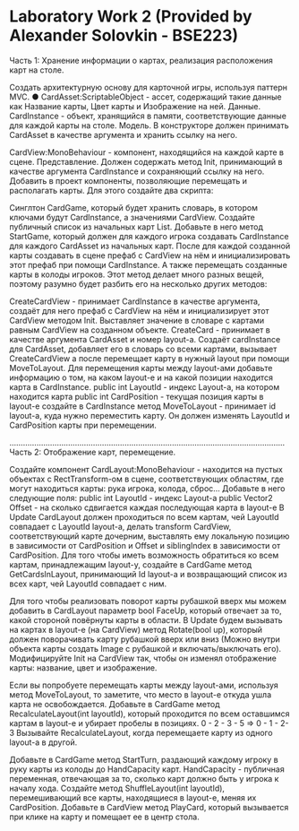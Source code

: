 # Laboratory Work 2 (Provided by Alexander Solovkin - BSE223)

Часть 1: Хранение информации о картах, реализация расположения карт на столе. 

Создать архитектурную основу для карточной игры, используя паттерн MVC. ● CardAsset:ScriptableObject - ассет, содержащий такие данные как Название карты, Цвет карты и Изображение на ней. Данные. 
CardInstance - объект, хранящийся в памяти, соответствующие данные для каждой карты на столе. Модель. 
В конструкторе должен принимать CardAsset в качестве аргумента и хранить ссылку на него. 

CardView:MonoBehaviour - компонент, находящийся на каждой карте в сцене. Представление. 
Должен содержать метод Init, принимающий в качестве аргумента CardInstance и сохраняющий ссылку на него. 
Добавить в проект компоненты, позволяющие перемещать и располагать карты. Для этого создайте два скрипта: 

Синглтон CardGame, который будет хранить словарь, в котором ключами будут CardInstance, а значениями CardView. 
Создайте публичный список из начальных карт List<CardAsset>. 
Добавьте в него метод StartGame, который должен для каждого игрока создавать CardInstance для каждого CardAsset из начальных карт. После для каждой созданной карты создавать в сцене префаб с CardView на нём и инициализировать этот префаб при помощи CardInstance. А также перемещать созданные карты в колоды игроков. 
Этот метод делает много разных вещей, поэтому разумно будет разбить его на несколько других методов: 

CreateCardView - принимает CardInstance в качестве аргумента, создаёт для него префаб с CardView на нём и инициализирует этот CardView методом Init. Выставляет значение в словаре с картами равным CardView на созданном объекте. 
CreateCard - принимает в качестве аргумента CardAsset и номер layout-a. Создаёт cardInstance для CardAsset, добавляет его в словарь со всеми картами, вызывает CreateCardView а после перемещает карту в нужный layout при помощи MoveToLayout. 
Для перемещения карты между layout-ами добавьте информацию о том, на каком layout-e и на какой позиции находится карта в CardInstance. 
public int LayoutId - индекс Layout-a, на котором находится карта 
public int CardPosition - текущая позиция карты в layout-e
создайте в CardInstance метод 
MoveToLayout - принимает id layout-a, куда нужно переместить карту. Он должен изменять LayoutId и CardPosition карты при перемещении. 

…………………………………………………………………………………………………………..
Часть 2: Отображение карт, перемещение. 

Создайте компонент 
CardLayout:MonoBehaviour - находится на пустых объектах с RectTransform-ом в сцене, соответствующих областям, где могут находиться карты: рука игрока, колода, сброс… 
Добавьте в него следующие поля: 
public int LayoutId - индекс Layout-а 
public Vector2 Offsеt - на сколько сдвигается каждая последующая карта в layout-e 
В Update CardLayout должен проходиться по всем картам, чей LayoutId совпадает с LayoutId layout-a, делать transform CardView, соответствующий карте дочерним, выставлять ему локальную позицию в зависимости от CardPosition и Offsеt и siblingIndex в зависимости от CardPosition. 
Для того чтобы иметь возможность обратиться ко всем картам, принадлежащим layout-у, создайте в CardGame метод GetCardsInLayout, принимающий Id layout-а и возвращающий список из всех карт, чей LayoutId совпадает с ним. 

Для того чтобы реализовать поворот карты рубашкой вверх мы можем добавить в CardLayout параметр bool FaceUp, который отвечает за то, какой стороной повёрнуты карты в области. В Update будем вызывать на картах в layout-e (на CardView) метод Rotate(bool up), который должен поворачивать карту рубашкой вверх или вниз (Можно внутри объекта карты создать Image с рубашкой и включать/выключать его). 
Модифицируйте Init на CardView так, чтобы он изменял отображение карты: название, цвет и изображение.

Если вы попробуете перемещать карты между layout-ами, используя метод MoveToLayout, то заметите, что место в layout-e откуда ушла карта не освобождается. Добавьте в CardGame метод RecalculateLayout(int layoutId), который проходится по всем оставшимся картам в layout-e и убирает пробелы в позициях. 0 - 2 - 3 - 5 => 0 - 1 - 2- 3 
Вызывайте RecalculateLayout, когда перемещаете карту из одного layout-a в другой. 

Добавьте в CardGame метод StartTurn, раздающий каждому игроку в руку карты из колоды до HandCapacity карт. HandCapacity - публичная переменная, отвечающая за то, сколько карт должно быть у игрока к началу хода. 
Создайте метод ShuffleLayout(int layoutId), перемешивающий все карты, находящиеся в layout-е, меняя их CardPosition. 
Добавьте в CardView метод PlayCard, который вызывается при клике на карту и помещает ее в центр стола.

